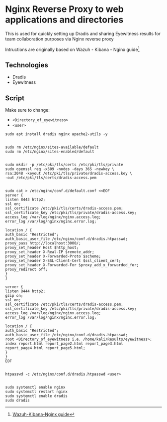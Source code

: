 # Nginx Reverse Proxy to web applications and directories


This is used for quickly setting up Dradis and sharing Eyewitness results for team collaboration purposes via Nginx reverse proxy 

Intructions are originally based on Wazuh - Kibana - Nginx guide[^1]

## Technologies 

* Dradis
* Eyewitness



## Script

Make sure to change:

* `<Directory_of_eyewitness>`
* `<user>`

```nginx
sudo apt install dradis nginx apache2-utils -y


sudo rm /etc/nginx/sites-available/default
sudo rm /etc/nginx/sites-enabled/default


sudo mkdir -p /etc/pki/tls/certs /etc/pki/tls/private
sudo openssl req -x509 -nodes -days 365 -newkey \
rsa:2048 -keyout /etc/pki/tls/private/dradis-access.key \
-out /etc/pki/tls/certs/dradis-access.pem


sudo cat > /etc/nginx/conf.d/default.conf <<EOF
server {
listen 8443 http2;
ssl on;
ssl_certificate /etc/pki/tls/certs/dradis-access.pem;
ssl_certificate_key /etc/pki/tls/private/dradis-access.key;
access_log /var/log/nginx/nginx.access.log;
error_log /var/log/nginx/nginx.error.log;

location / {
auth_basic "Restricted";
auth_basic_user_file /etc/nginx/conf.d/dradis.htpasswd;
proxy_pass http://localhost:3000/;
proxy_set_header Host $http_host;
proxy_set_header X-Real-IP $remote_addr;
proxy_set_header X-Forwarded-Proto $scheme;
proxy_set_header X-SSL-Client-Cert $ssl_client_cert;
proxy_set_header X-Forwarded-For $proxy_add_x_forwarded_for;
proxy_redirect off;
}
}

server {
listen 8444 http2;
gzip on;
ssl on;
ssl_certificate /etc/pki/tls/certs/dradis-access.pem;
ssl_certificate_key /etc/pki/tls/private/dradis-access.key;
access_log /var/log/nginx/nginx.access.log;
error_log /var/log/nginx/nginx.error.log;

location / {
auth_basic "Restricted";
auth_basic_user_file /etc/nginx/conf.d/dradis.htpasswd;
root <Directory_of_eyewitness i.e. /home/kali/Results/eyewitness>;
index report.html report_page2.html report_page3.html report_page4.html report_page5.html;
}
}
EOF


htpasswd -c /etc/nginx/conf.d/dradis.htpasswd <user>


sudo systemctl enable nginx
sudo systemctl restart nginx
sudo systemctl enable dradis
sudo dradis
```

[^1]: [Wazuh-Kibana-Nginx guide](https://documentation.wazuh.com/3.13/installation-guide/installing-elastic-stack/protect-installation/kibana_ssl.html#nginx-ssl-proxy-for-kibana-debian-based-distributions)